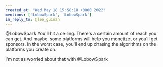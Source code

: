 ```yaml
---
created_at: "Wed May 18 15:58:18 +0000 2022"
mentions: ['LobowSpark', 'LobowSpark']
in_reply_to: @leo_guinan
---
```


@LobowSpark You'll hit a ceiling. There's a certain amount of reach you can get. And maybe, some platforms will help you monetize, or you'll get sponsors. In the worst case, you'll end up chasing the algorithms on the platforms you create on. 

I'm not as worried about that with @LobowSpark